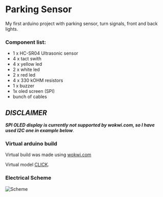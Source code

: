 # Parking Sensor
My first arduino project with parking sensor, turn signals, front and back lights.  

### Component list:
- 1 x HC-SR04 Ultrasonic sensor
- 4 x tact swith
- 4 x yellow led 
- 2 x white led 
- 2 x red led 
- 4 x 330 kOHM resistors
- 1 x buzzer 
- 1x oled screen (SPI)
- bunch of cables

## *DISCLAIMER* 
<b><i> SPI OLED display is currently not supported by wokwi.com, so I have used I2C one in example below</b></i>.

### Virtual arduino build 
Virtual build was made using  [wokwi.com](https://wokwi.com/)

Virtual model [CLICK](https://wokwi.com/projects/364366618965865473).

### Electrical Scheme 
![Scheme](https://i.imgur.com/M7tUTZr.png)
